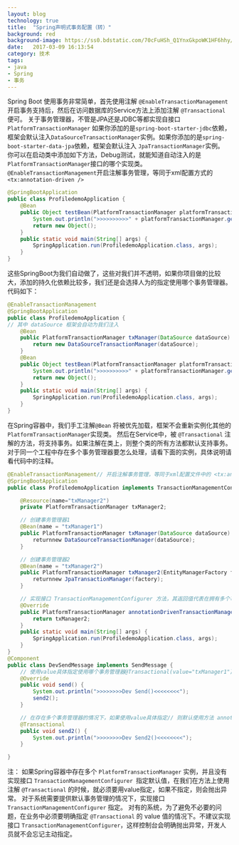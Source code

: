 ```yaml
---
layout: blog
technology: true
title:  "Spring声明式事务配置（转）"
background: red
background-image: https://ss0.bdstatic.com/70cFuHSh_Q1YnxGkpoWK1HF6hhy/it/u=1844720362,2711177956&fm=27&gp=0.jpg
date:   2017-03-09 16:13:54
category: 技术
tags:
- java
- Spring
- 事务
---
```


Spring Boot 使用事务非常简单，首先使用注解 `@EnableTransactionManagement`开启事务支持后，然后在访问数据库的Service方法上添加注解 `@Transactional` 便可。
关于事务管理器，不管是JPA还是JDBC等都实现自接口`PlatformTransactionManager` 如果你添加的是`spring-boot-starter-jdbc`依赖，框架会默认注入`DataSourceTransactionManager`实例。如果你添加的是`spring-boot-starter-data-jpa`依赖，框架会默认注入 `JpaTransactionManager`实例。
你可以在启动类中添加如下方法，Debug测试，就能知道自动注入的是`PlatformTransactionManager`接口的哪个实现类。
`@EnableTransactionManagement`开启注解事务管理，等同于xml配置方式的` <tx:annotation-driven />`

```java
@SpringBootApplication
public class ProfiledemoApplication {
    @Bean
    public Object testBean(PlatformTransactionManager platformTransactionManager){
        System.out.println(">>>>>>>>>>" + platformTransactionManager.getClass().getName());
        return new Object();
    }
    public static void main(String[] args) {
        SpringApplication.run(ProfiledemoApplication.class, args);
    }
}
```

这些SpringBoot为我们自动做了，这些对我们并不透明，如果你项目做的比较大，添加的持久化依赖比较多，我们还是会选择人为的指定使用哪个事务管理器。 
代码如下：

```java
@EnableTransactionManagement
@SpringBootApplication
public class ProfiledemoApplication {
// 其中 dataSource 框架会自动为我们注入
	@Bean
	public PlatformTransactionManager txManager(DataSource dataSource) {
        return new DataSourceTransactionManager(dataSource);
    }
    @Bean
    public Object testBean(PlatformTransactionManager platformTransactionManager) {
        System.out.println(">>>>>>>>>>" + platformTransactionManager.getClass().getName());
        return new Object();
    }
    public static void main(String[] args) {
        SpringApplication.run(ProfiledemoApplication.class, args);
    }
}
```

在Spring容器中，我们手工注解`@Bean` 将被优先加载，框架不会重新实例化其他的`PlatformTransactionManager`实现类。
然后在Service中，被 `@Transactional` 注解的方法，将支持事务。如果注解在类上，则整个类的所有方法都默认支持事务。
对于同一个工程中存在多个事务管理器要怎么处理，请看下面的实例，具体说明请看代码中的注释。

```java
@EnableTransactionManagement// 开启注解事务管理，等同于xml配置文件中的 <tx:annotation-driven />
@SpringBootApplication
public class ProfiledemoApplication implements TransactionManagementConfigurer {

    @Resource(name="txManager2")
    private PlatformTransactionManager txManager2;

    // 创建事务管理器1
    @Bean(name = "txManager1")
    public PlatformTransactionManager txManager(DataSource dataSource) {
        returnnew DataSourceTransactionManager(dataSource);
    }

    // 创建事务管理器2
    @Bean(name = "txManager2")
    public PlatformTransactionManager txManager2(EntityManagerFactory factory) {
        returnnew JpaTransactionManager(factory);
    }

    // 实现接口 TransactionManagementConfigurer 方法，其返回值代表在拥有多个事务管理器的情况下默认使用的事务管理器
	@Override
	public PlatformTransactionManager annotationDrivenTransactionManager() {
        return txManager2;
    }
    public static void main(String[] args) {
        SpringApplication.run(ProfiledemoApplication.class, args);
    }
}
@Component
public class DevSendMessage implements SendMessage {
    // 使用value具体指定使用哪个事务管理器@Transactional(value="txManager1")
    @Override
	public void send() {
        System.out.println(">>>>>>>>Dev Send()<<<<<<<<");
        send2();
    }

    // 在存在多个事务管理器的情况下，如果使用value具体指定// 则默认使用方法 annotationDrivenTransactionManager() 返回的事务管理器
	@Transactional 
	public void send2() {
        System.out.println(">>>>>>>>Dev Send2()<<<<<<<<");
    }

}
```

注： 
如果Spring容器中存在多个 `PlatformTransactionManager` 实例，并且没有实现接口 `TransactionManagementConfigurer `指定默认值，在我们在方法上使用注解 `@Transactional` 的时候，就必须要用value指定，如果不指定，则会抛出异常。
对于系统需要提供默认事务管理的情况下，实现接口 `TransactionManagementConfigurer` 指定。
对有的系统，为了避免不必要的问题，在业务中必须要明确指定 `@Transactional` 的 value 值的情况下。不建议实现接口 `TransactionManagementConfigurer`，这样控制台会明确抛出异常，开发人员就不会忘记主动指定。
